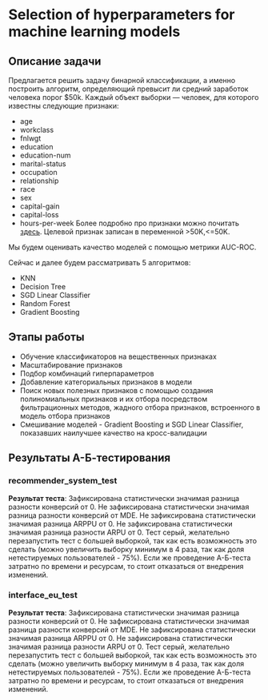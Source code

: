 # Selection of hyperparameters for machine learning models

## Описание задачи
Предлагается решить задачу бинарной классификации, а именно построить алгоритм, определяющий превысит ли средний заработок человека порог $50k. Каждый объект выборки — человек, для которого известны следующие признаки:
- age
- workclass
- fnlwgt
- education
- education-num
- marital-status
- occupation
- relationship
- race
- sex
- capital-gain
- capital-loss
- hours-per-week
Более подробно про признаки можно почитать [здесь](http://archive.ics.uci.edu/ml/machine-learning-databases/adult/adult.names). Целевой признак записан в переменной >50K,<=50K.

Мы будем оценивать качество моделей с помощью метрики AUC-ROC.

Сейчас и далее будем рассматривать 5 алгоритмов:
- KNN
- Decision Tree
- SGD Linear Classifier
- Random Forest
- Gradient Boosting
## Этапы работы
- Обучение классификаторов на вещественных признаках
- Масштабирование признаков
- Подбор комбинаций гиперпараметров
- Добавление категориальных признаков в модели
- Поиск новых полезных признаков c помощью создания полиномиальных признаков и их отбора посредством фильтрационных методов, жадного отбора признаков, встроенного в модель отбора признаков
- Смешивание моделей - Gradient Boosting и SGD Linear Classifier, показавших наилучшее качество на кросс-валидации
  
## Результаты А-Б-тестирования
### recommender_system_test
**Результат теста**: Зафиксирована статистически значимая разница разности конверсий от 0. Не зафиксирована статистически значимая разница разности конверсий от MDE. Не зафиксирована статистически значимая разница ARPPU от 0. Не зафиксирована статистически значимая разница разности ARPU от 0. Тест серый, желательно перезапустить тест с большей выборкой, так как есть возможность это сделать (можно увеличить выборку минимум в 4 раза, так как доля нетестируемых пользователей - 75%). Если же проведение А-Б-теста затратно по времени и ресурсам, то стоит отказаться от внедрения изменений.
### interface_eu_test
**Результат теста**: Зафиксирована статистически значимая разница разности конверсий от 0. Не зафиксирована статистически значимая разница разности конверсий от MDE. Не зафиксирована статистически значимая разница ARPPU от 0. Не зафиксирована статистически значимая разница разности ARPU от 0. Тест серый, желательно перезапустить тест с большей выборкой, так как есть возможность это сделать (можно увеличить выборку минимум в 4 раза, так как доля нетестируемых пользователей - 75%). Если же проведение А-Б-теста затратно по времени и ресурсам, то стоит отказаться от внедрения изменений.




